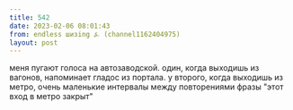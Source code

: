 ```yaml
---
title: 542
date: 2023-02-06 08:01:43
from: endless шизing ⍼ (channel1162404975)
layout: post
---
```


меня пугают голоса на автозаводской. 
один, когда выходишь из вагонов, напоминает гладос из портала. у второго, когда выходишь из метро, очень маленькие интервалы между повторениями фразы "этот вход в метро закрыт"
